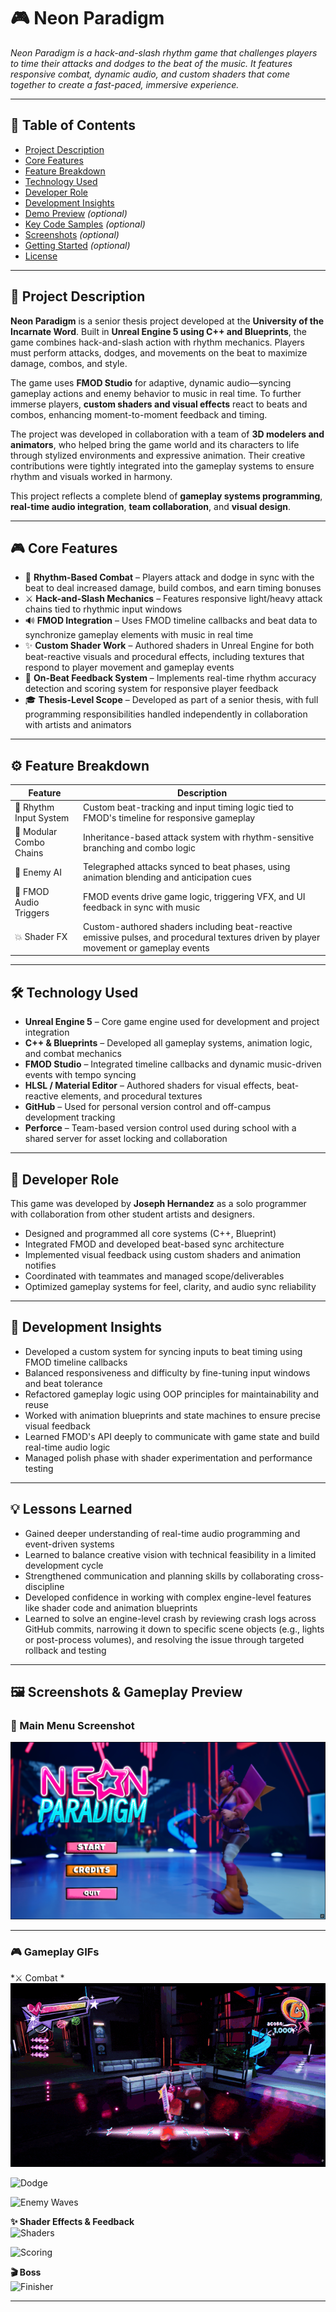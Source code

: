# 🎮 Neon Paradigm

*Neon Paradigm is a hack-and-slash rhythm game that challenges players to time their attacks and dodges to the beat of the music. It features responsive combat, dynamic audio, and custom shaders that come together to create a fast-paced, immersive experience.*

---

## 📑 Table of Contents

- [Project Description](#project-description)  
- [Core Features](#core-features)  
- [Feature Breakdown](#feature-breakdown)  
- [Technology Used](#technology-used)  
- [Developer Role](#developer-role)  
- [Development Insights](#development-insights)  
- [Demo Preview](#demo-preview) *(optional)*  
- [Key Code Samples](#key-code-samples) *(optional)*  
- [Screenshots](#screenshots) *(optional)*  
- [Getting Started](#getting-started) *(optional)*  
- [License](#license)

---

## 📌 Project Description

**Neon Paradigm** is a senior thesis project developed at the **University of the Incarnate Word**. Built in **Unreal Engine 5 using C++ and Blueprints**, the game combines hack-and-slash action with rhythm mechanics. Players must perform attacks, dodges, and movements on the beat to maximize damage, combos, and style.

The game uses **FMOD Studio** for adaptive, dynamic audio—syncing gameplay actions and enemy behavior to music in real time. To further immerse players, **custom shaders and visual effects** react to beats and combos, enhancing moment-to-moment feedback and timing.

The project was developed in collaboration with a team of **3D modelers and animators**, who helped bring the game world and its characters to life through stylized environments and expressive animation. Their creative contributions were tightly integrated into the gameplay systems to ensure rhythm and visuals worked in harmony.

This project reflects a complete blend of **gameplay systems programming**, **real-time audio integration**, **team collaboration**, and **visual design**.

---

## 🎮 Core Features

- 🎵 **Rhythm-Based Combat** – Players attack and dodge in sync with the beat to deal increased damage, build combos, and earn timing bonuses  
- ⚔️ **Hack-and-Slash Mechanics** – Features responsive light/heavy attack chains tied to rhythmic input windows  
- 🔊 **FMOD Integration** – Uses FMOD timeline callbacks and beat data to synchronize gameplay elements with music in real time  
- ✨ **Custom Shader Work** – Authored shaders in Unreal Engine for both beat-reactive visuals and procedural effects, including textures that respond to player movement and gameplay events  
- 🧠 **On-Beat Feedback System** – Implements real-time rhythm accuracy detection and scoring system for responsive player feedback  
- 🎓 **Thesis-Level Scope** – Developed as part of a senior thesis, with full programming responsibilities handled independently in collaboration with artists and animators

---

## ⚙️ Feature Breakdown

| Feature                | Description                                                                                  |
|------------------------|----------------------------------------------------------------------------------------------|
| 🎯 Rhythm Input System | Custom beat-tracking and input timing logic tied to FMOD's timeline for responsive gameplay |
| 🧱 Modular Combo Chains| Inheritance-based attack system with rhythm-sensitive branching and combo logic             |
| 🧠 Enemy AI            | Telegraphed attacks synced to beat phases, using animation blending and anticipation cues   |
| 🔄 FMOD Audio Triggers | FMOD events drive game logic, triggering VFX, and UI feedback in sync with music |
| 💥 Shader FX           | Custom-authored shaders including beat-reactive emissive pulses, and procedural textures driven by player movement or gameplay events |

---

## 🛠️ Technology Used

- **Unreal Engine 5** – Core game engine used for development and project integration  
- **C++ & Blueprints** – Developed all gameplay systems, animation logic, and combat mechanics  
- **FMOD Studio** – Integrated timeline callbacks and dynamic music-driven events with tempo syncing  
- **HLSL / Material Editor** – Authored shaders for visual effects, beat-reactive elements, and procedural textures  
- **GitHub** – Used for personal version control and off-campus development tracking  
- **Perforce** – Team-based version control used during school with a shared server for asset locking and collaboration  

---

## 👤 Developer Role

This game was developed by **Joseph Hernandez** as a solo programmer with collaboration from other student artists and designers.

- Designed and programmed all core systems (C++, Blueprint)  
- Integrated FMOD and developed beat-based sync architecture  
- Implemented visual feedback using custom shaders and animation notifies  
- Coordinated with teammates and managed scope/deliverables  
- Optimized gameplay systems for feel, clarity, and audio sync reliability

---

## 🧠 Development Insights

- Developed a custom system for syncing inputs to beat timing using FMOD timeline callbacks  
- Balanced responsiveness and difficulty by fine-tuning input windows and beat tolerance  
- Refactored gameplay logic using OOP principles for maintainability and reuse  
- Worked with animation blueprints and state machines to ensure precise visual feedback  
- Learned FMOD's API deeply to communicate with game state and build real-time audio logic  
- Managed polish phase with shader experimentation and performance testing

---

## 💡 Lessons Learned

- Gained deeper understanding of real-time audio programming and event-driven systems  
- Learned to balance creative vision with technical feasibility in a limited development cycle  
- Strengthened communication and planning skills by collaborating cross-discipline  
- Developed confidence in working with complex engine-level features like shader code and animation blueprints
- Learned to solve an engine-level crash by reviewing crash logs across GitHub commits, narrowing it down to specific scene objects (e.g., lights or post-process volumes), and resolving the issue through targeted rollback and testing  

---

## 🖼️ Screenshots & Gameplay Preview

### 📸 Main Menu Screenshot  
![Main Menu](RepoAssets/NeonParadigm_MainMenu.png)

---

### 🎮 Gameplay GIFs

*⚔️ Combat *  
![Combat](RepoAssets/NeonP_Combat1.gif)  

![Dodge](RepoAssets/NeonP_Combat2.gif)  

![Enemy Waves](RepoAssets/NeonP_Combat3.gif)  

**✨ Shader Effects & Feedback**  
![Shaders](RepoAssets/NeonP_Shader1.gif)  

![Scoring](RepoAssets/NeonP_Shader2.gif)  

**🎬 Boss**  
![Finisher](RepoAssets/NeonP_Boss.gif)  

---
